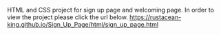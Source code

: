 HTML and CSS project for sign up page and welcoming page. In order to view the project please click the url below.
https://rustacean-king.github.io/Sign_Up_Page/html/sign_up_page.html
